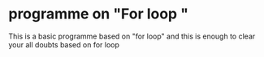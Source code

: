 # programme on "For loop "
 This is a basic programme based on "for loop" and this is enough to clear your all doubts based on for loop 
